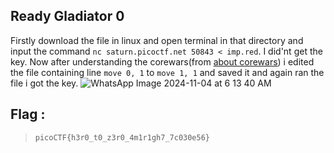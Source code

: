 ## Ready Gladiator 0

Firstly download the file in linux and open terminal in that directory and 
input the command `nc saturn.picoctf.net 50843 < imp.red`.
I did'nt get the key.
Now after understanding the corewars(from [about corewars](https://www.corewars.org/docs/dummies.html)) 
i edited the file containing line `move 0, 1` to `move 1, 1`
and saved it and again ran the file i got the key.
![WhatsApp Image 2024-11-04 at 6 13 40 AM](https://github.com/user-attachments/assets/3f30e236-1975-41a2-a145-e76d27157182)

 ## Flag :
 > `picoCTF{h3r0_t0_z3r0_4m1r1gh7_7c030e56}`
